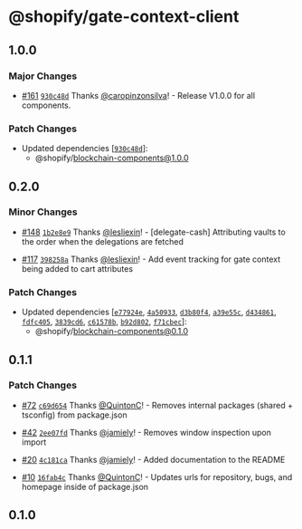 # @shopify/gate-context-client

## 1.0.0

### Major Changes

- [#161](https://github.com/Shopify/blockchain-components/pull/161) [`930c48d`](https://github.com/Shopify/blockchain-components/commit/930c48d9562ec74092a5cc83475416595e80f619) Thanks [@caropinzonsilva](https://github.com/caropinzonsilva)! - Release V1.0.0 for all components.

### Patch Changes

- Updated dependencies [[`930c48d`](https://github.com/Shopify/blockchain-components/commit/930c48d9562ec74092a5cc83475416595e80f619)]:
  - @shopify/blockchain-components@1.0.0

## 0.2.0

### Minor Changes

- [#148](https://github.com/Shopify/blockchain-components/pull/148) [`1b2e8e9`](https://github.com/Shopify/blockchain-components/commit/1b2e8e93805bee851659664e76af75430b28fe42) Thanks [@lesliexin](https://github.com/lesliexin)! - [delegate-cash] Attributing vaults to the order when the delegations are fetched

- [#117](https://github.com/Shopify/blockchain-components/pull/117) [`398258a`](https://github.com/Shopify/blockchain-components/commit/398258a062fb43aea070872e42c40a49fb789335) Thanks [@lesliexin](https://github.com/lesliexin)! - Add event tracking for gate context being added to cart attributes

### Patch Changes

- Updated dependencies [[`e77924e`](https://github.com/Shopify/blockchain-components/commit/e77924e247f45efe331b540aca22b62d4e700999), [`4a50933`](https://github.com/Shopify/blockchain-components/commit/4a5093341f0c97db94b96974b65a86bfda84c4c4), [`d3b80f4`](https://github.com/Shopify/blockchain-components/commit/d3b80f40d2f7f667d02d08507abe25f8234a18f1), [`a39e55c`](https://github.com/Shopify/blockchain-components/commit/a39e55c8a7a58f36693212bf36b1a37a3a0462be), [`d434861`](https://github.com/Shopify/blockchain-components/commit/d43486128778301dfdb62ed68ca6f899fa267e2e), [`fdfc405`](https://github.com/Shopify/blockchain-components/commit/fdfc40547d68f0165c57c6ed9c591584c1dc494a), [`3839cd6`](https://github.com/Shopify/blockchain-components/commit/3839cd6293d239549688cff640b61a8045501be9), [`c61578b`](https://github.com/Shopify/blockchain-components/commit/c61578b4898754ea740130529a2e063beee04853), [`b92d802`](https://github.com/Shopify/blockchain-components/commit/b92d80233316afe8eb9549f54724e0b89059936d), [`f71cbec`](https://github.com/Shopify/blockchain-components/commit/f71cbec2bda512b71cab80e5ac21266c695444f7)]:
  - @shopify/blockchain-components@0.1.0

## 0.1.1

### Patch Changes

- [#72](https://github.com/Shopify/blockchain-components/pull/72) [`c69d654`](https://github.com/Shopify/blockchain-components/commit/c69d654fd46d72ee53c8775dc254d3888670aaed) Thanks [@QuintonC](https://github.com/QuintonC)! - Removes internal packages (shared + tsconfig) from package.json

- [#42](https://github.com/Shopify/blockchain-components/pull/42) [`2ee07fd`](https://github.com/Shopify/blockchain-components/commit/2ee07fd05af2f9e2616c536ba261a8cb4f28e048) Thanks [@jamiely](https://github.com/jamiely)! - Removes window inspection upon import

- [#20](https://github.com/Shopify/blockchain-components/pull/20) [`4c181ca`](https://github.com/Shopify/blockchain-components/commit/4c181cadf91969b1559b453c21b12bfc6ce3d73b) Thanks [@jamiely](https://github.com/jamiely)! - Added documentation to the README

- [#10](https://github.com/Shopify/blockchain-components/pull/10) [`16fab4c`](https://github.com/Shopify/blockchain-components/commit/16fab4c9491272cb5212c694991b35b3faa48a80) Thanks [@QuintonC](https://github.com/QuintonC)! - Updates urls for repository, bugs, and homepage inside of package.json

## 0.1.0
